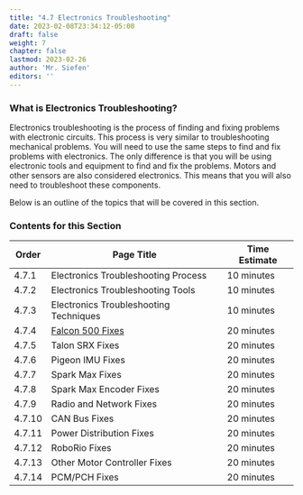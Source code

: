 ```yaml
---
title: "4.7 Electronics Troubleshooting"
date: 2023-02-08T23:34:12-05:00
draft: false
weight: 7
chapter: false
lastmod: 2023-02-26
author: 'Mr. Siefen'
editors: ''
---
```


### What is Electronics Troubleshooting?

Electronics troubleshooting is the process of finding and fixing problems with electronic circuits. This process is very similar to troubleshooting mechanical problems. You will need to use the same steps to find and fix problems with electronics. The only difference is that you will be using electronic tools and equipment to find and fix the problems. Motors and other sensors are also considered electronics. This means that you will also need to troubleshoot these components.

Below is an outline of the topics that will be covered in this section.

### Contents for this Section

| Order | Page Title | Time Estimate |
| --- | --- | --- |
| 4.7.1 | Electronics Troubleshooting Process | 10 minutes |
| 4.7.2 | Electronics Troubleshooting Tools | 10 minutes |
| 4.7.3 | Electronics Troubleshooting Techniques | 10 minutes |
| 4.7.4 | [Falcon 500 Fixes](/electronics/electronics-troubleshooting/falcon-500-fixes/) | 20 minutes |
| 4.7.5 | Talon SRX Fixes | 20 minutes |
| 4.7.6 | Pigeon IMU Fixes | 20 minutes |
| 4.7.7 | Spark Max Fixes | 20 minutes |
| 4.7.8 | Spark Max Encoder Fixes | 20 minutes |
| 4.7.9 | Radio and Network Fixes | 20 minutes |
| 4.7.10 | CAN Bus Fixes | 20 minutes |
| 4.7.11 | Power Distribution Fixes | 20 minutes |
| 4.7.12 | RoboRio Fixes | 20 minutes |
| 4.7.13 | Other Motor Controller Fixes | 20 minutes |
| 4.7.14 | PCM/PCH Fixes | 20 minutes |